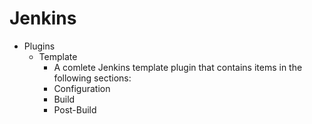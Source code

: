 Jenkins
=======
 - Plugins
	- Template
		-  A comlete Jenkins template plugin that contains items in the following sections:
		+ Configuration
		+ Build
		+ Post-Build